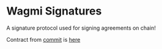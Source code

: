 # Wagmi Signatures

A signature protocol used for signing agreements on chain!

Contract from [commit](https://github.com/dawksh/wagmi-signatures/commit/fe6774d6245d8c650f69838e1d96126dad651b4a) is [here](https://mumbai.polygonscan.com/address/0xFF2189f261e6066d20992c929100A452aa3C965a)
